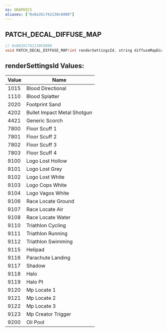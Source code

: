 ```yaml
---
ns: GRAPHICS
aliases: ["0x8a35c742130c6080"]
---
```

## PATCH_DECAL_DIFFUSE_MAP

```c
// 0x8A35C742130C6080
void PATCH_DECAL_DIFFUSE_MAP(int renderSettingsId, string diffuseMapDictionaryName, string diffuseMapName);
```

## renderSettingsId Values:
| Value | Name |
| --- | --- |
| 1015 | Blood Directional |
| 1110 | Blood Splatter |
| 2020 | Footprint Sand |
| 4202 | Bullet Impact Metal Shotgun |
| 4421 | Generic Scorch |
| 7800 | Floor Scuff 1 |
| 7801 | Floor Scuff 2 |
| 7802 | Floor Scuff 3 |
| 7803 | Floor Scuff 4 |
| 9100 | Logo Lost Hollow |
| 9101 | Logo Lost Grey |
| 9102 | Logo Lost White |
| 9103 | Logo Cops White |
| 9104 | Logo Vagos White |
| 9106 | Race Locate Ground |
| 9107 | Race Locate Air |
| 9108 | Race Locate Water |
| 9110 | Triathlon Cycling |
| 9111 | Triathlon Running |
| 9112 | Triathlon Swimming |
| 9115 | Helipad |
| 9116 | Parachute Landing |
| 9117 | Shadow |
| 9118 | Halo |
| 9119 | Halo Pt |
| 9120 | Mp Locate 1 |
| 9121 | Mp Locate 2 |
| 9122 | Mp Locate 3 |
| 9123 | Mp Creator Trigger |
| 9200 | Oil Pool |

